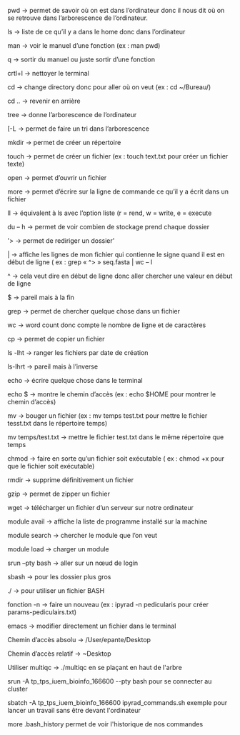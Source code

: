 pwd -> permet de savoir où on est dans l’ordinateur donc il nous dit où on se retrouve dans l’arborescence de l’ordinateur.

ls -> liste de ce qu’il y a dans le home donc dans l’ordinateur

man -> voir le manuel d’une fonction (ex : man pwd)

q -> sortir du manuel ou juste sortir d’une fonction

crtl+l -> nettoyer le terminal

cd -> change directory donc pour aller où on veut (ex : cd ~/Bureau/)

cd .. -> revenir en arrière 

tree -> donne l’arborescence de l’ordinateur

[-L -> permet de faire un tri dans l’arborescence

mkdir -> permet de créer un répertoire

touch -> permet de créer un fichier (ex : touch text.txt pour créer un fichier texte)

open -> permet d’ouvrir un fichier

more -> permet d’écrire sur la ligne de commande ce qu’il y a écrit dans un fichier

ll -> équivalent à ls avec l’option liste (r = rend, w = write, e = execute

du – h -> permet de voir combien de stockage prend chaque dossier

'> -> permet de rediriger un dossier' 

| -> affiche les lignes de mon fichier qui contienne le signe quand il est en début de ligne ( ex : grep « ^> » seq.fasta | wc – l

^ -> cela veut dire en début de ligne donc aller chercher une valeur en début de ligne

$ -> pareil mais à la fin

grep -> permet de chercher quelque chose dans un fichier 

wc -> word count donc compte le nombre de ligne et de caractères 

cp -> permet de copier un fichier

ls -lht -> ranger les fichiers par date de création

ls-lhrt -> pareil mais à l’inverse

echo -> écrire quelque chose dans le terminal

echo $ -> montre le chemin d’accès (ex : echo $HOME pour montrer le chemin d’accès)

mv -> bouger un fichier (ex : mv temps test.txt pour mettre le fichier tesst.txt dans le répertoire temps)

mv temps/test.txt -> mettre le fichier test.txt dans le même répertoire que temps

chmod -> faire en sorte qu’un fichier soit exécutable ( ex : chmod +x pour que le fichier soit exécutable)

rmdir -> supprime définitivement un fichier 

gzip -> permet de zipper un fichier 

wget -> télécharger un fichier d’un serveur sur notre ordinateur

module avail -> affiche la liste de programme installé sur la machine

module search -> chercher le module que l’on veut

module load -> charger un module

srun –pty bash -> aller sur un nœud de login

sbash -> pour les dossier plus gros

./ -> pour utiliser un fichier BASH

fonction -n -> faire un nouveau (ex : ipyrad -n pedicularis pour créer params-pediculairs.txt)

emacs -> modifier directement un fichier dans le terminal

Chemin d’accès absolu -> /User/epante/Desktop

Chemin d’accès relatif -> ~Desktop

Utiliser multiqc -> ./multiqc en se plaçant en haut de l'arbre

srun -A tp_tps_iuem_bioinfo_166600 --pty bash pour se connecter au cluster

sbatch -A tp_tps_iuem_bioinfo_166600 ipyrad_commands.sh
exemple pour lancer un travail sans être devant l'ordinateur

more .bash_history
permet de voir l'historique de nos commandes
